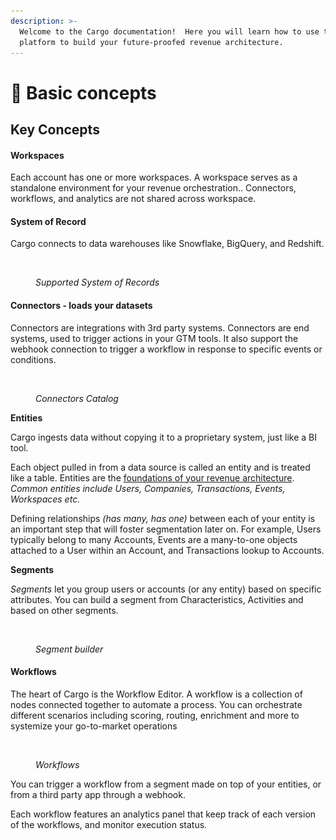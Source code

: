 ```yaml
---
description: >-
  Welcome to the Cargo documentation!  Here you will learn how to use the Cargo
  platform to build your future-proofed revenue architecture.
---
```


# 🧢 Basic concepts



## Key Concepts

#### Workspaces

Each account has one or more workspaces. A workspace serves as a standalone environment for your revenue orchestration.. Connectors, workflows, and analytics are not shared across workspace.

#### System of Record

Cargo connects to data warehouses like Snowflake, BigQuery, and Redshift.

<figure><img src="../.gitbook/assets/Capture d’écran 2023-05-07 à 14.53.09.png" alt=""><figcaption><p><em>Supported System of Records</em></p></figcaption></figure>

#### Connectors - loads your datasets&#x20;

Connectors are integrations with 3rd party systems. Connectors are end systems, used to trigger actions in your GTM tools.  It also support the webhook connection to trigger a workflow in response to specific events or conditions.

<figure><img src="../.gitbook/assets/Capture d’écran 2023-05-07 à 14.52.56.png" alt=""><figcaption><p><em>Connectors Catalog</em></p></figcaption></figure>

**Entities**

Cargo ingests data without copying it to a proprietary system, just like a BI tool.&#x20;

Each object pulled in from a data source is called an entity and is treated like a table. Entities are the [foundations of your revenue architecture](https://www.getcargo.io/blog/business-entities-the-foundation-of-your-revenue-architecture). _Common entities include Users, Companies, Transactions, Events, Workspaces etc._

Defining relationships _(has many, has one)_ between each of your entity is an important step that will foster segmentation later on. For example, Users typically belong to many Accounts, Events are a many-to-one objects attached to a User within an Account, and Transactions lookup to Accounts.



**Segments**

_Segments_ let you group users or accounts (or any entity) based on specific attributes. You can build a segment from Characteristics, Activities and based on other segments.

<figure><img src="../.gitbook/assets/Capture d’écran 2023-05-08 à 11.20.34.png" alt=""><figcaption><p><em>Segment builder</em></p></figcaption></figure>

#### Workflows

The heart of Cargo is the Workflow Editor. A workflow is a collection of nodes connected together to automate a process. You can orchestrate different scenarios including scoring, routing, enrichment and more to systemize your go-to-market operations&#x20;

<figure><img src="../.gitbook/assets/Capture d’écran 2023-05-07 à 15.32.38.png" alt=""><figcaption><p><em>Workflows</em></p></figcaption></figure>

You can trigger a workflow from a segment made on top of your entities, or from a third party app through a webhook.

Each workflow features an analytics panel that keep track of each version of the workflows, and monitor execution status.

